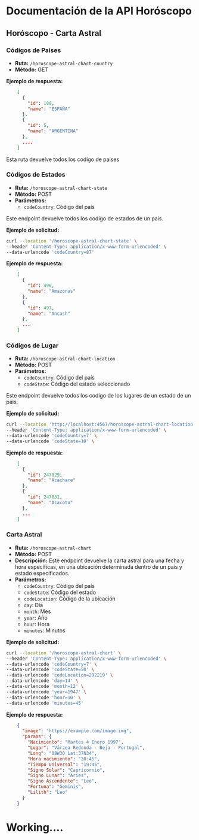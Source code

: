 # Documentación de la API Horóscopo

## Horóscopo - Carta Astral 

### Códigos de Paises
- **Ruta:** `/horoscope-astral-chart-country`
- **Método:** GET

**Ejemplo de respuesta:** 
```json
	[
	  {
	    "id": 100,
	    "name": "ESPAÑA"
	  },
	  {
	    "id": 5,
	    "name": "ARGENTINA"
	  },
	  ....
	]
```


Esta ruta devuelve todos los codigo de paises

### Códigos de Estados

- **Ruta:** `/horoscope-astral-chart-state`
- **Método:** POST
- **Parámetros:**
  - `codeCountry`: Código del país

Este endpoint devuelve todos los codigo de estados de un pais. 

**Ejemplo de solicitud:**

```bash
curl --location '/horoscope-astral-chart-state' \
--header 'Content-Type: application/x-www-form-urlencoded' \
--data-urlencode 'codeCountry=87'
```
**Ejemplo de respuesta:**
```json
	[
	  {
	    "id": 496,
	    "name": "Amazonas"
	  },
	  {
	    "id": 497,
	    "name": "Ancash"
	  },
	  ...
	]
```

### Códigos de Lugar

- **Ruta:** `/horoscope-astral-chart-location`
- **Método:** POST
- **Parámetros:**
  - `codeCountry`: Código del país
  - `codeState`: Código del estado seleccionado

Este endpoint devuelve todos los codigo de los lugares de un estado de un pais. 

**Ejemplo de solicitud:**

```bash
curl --location 'http://localhost:4567/horoscope-astral-chart-location' \  
--header 'Content-Type: application/x-www-form-urlencoded' \  
--data-urlencode 'codeCountry=7' \  
--data-urlencode 'codeState=10' \
```
**Ejemplo de respuesta:**
```json
	[
	  {
	    "id": 247829,
	    "name": "Acachare"
	  },
	  {
	    "id": 247831,
	    "name": "Acacoto"
	  },
	  ...
	]
```

### Carta Astral

- **Ruta:** `/horoscope-astral-chart`
- **Método:** POST
- **Descripción:** Este endpoint devuelve la carta astral para una fecha y hora específicas, en una ubicación determinada dentro de un país y estado especificados.
- **Parámetros:**
  - `codeCountry`: Código del país
  - `codeState`: Código del estado
  - `codeLocation`: Código de la ubicación
  - `day`: Día
  - `month`: Mes
  - `year`: Año
  - `hour`: Hora
  - `minutes`: Minutos

**Ejemplo de solicitud:**

```bash
curl --location '/horoscope-astral-chart' \
--header 'Content-Type: application/x-www-form-urlencoded' \
--data-urlencode 'codeCountry=7' \
--data-urlencode 'codeState=50' \
--data-urlencode 'codeLocation=292219' \
--data-urlencode 'day=14' \
--data-urlencode 'month=12' \
--data-urlencode 'year=1947' \
--data-urlencode 'hour=10' \
--data-urlencode 'minutes=45'
```
**Ejemplo de respuesta:**
```json
	{
	  "image": "https://example.com/image.img",
	  "params": {
	    "Nacimiento": "Martes 4 Enero 1997",
	    "Lugar": "Várzea Redonda - Beja - Portugal",
	    "Long": "08W30 Lat:37N34",
	    "Hora nacimiento": "20:45",
	    "Tiempo Universal": "19:45",
	    "Signo Solar": "Capricornio",
	    "Signo Lunar": "Aries",
	    "Signo Ascendente": "Leo",
	    "Fortuna": "Geminis",
	    "Lilith": "Leo"
	  }
	}
```
# Working....